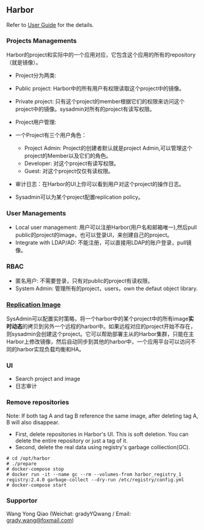## Harbor
Refer to [User Guide](https://github.com/vmware/harbor/blob/master/docs/user_guide.md) for the details.

### Projects Managements
Harbor的project和实际中的一个应用对应，它包含这个应用的所有的repository（就是镜像）。

- Project分为两类:
 - Public project: Harbor中的所有用户有权限读取这个project中的镜像。
 - Private project: 只有这个project的member根据它们的权限来访问这个project中的镜像。sysadmin对所有的project有读写权限。

- Project用户管理:
 - 一个Project有三个用户角色：
   - Project Admin: Project的创建者默认就是project Admin,可以管理这个project的Member以及它们的角色。
   - Developer: 对这个project有读写权限。
   - Guest: 对这个project仅仅有读权限。

- 审计日志：在Harbor的UI上你可以看到用户对这个project的操作日志。

- Sysadmin可以为某个project配置replication policy。

### User Managements
- Local user management: 用户可以注册Harbor(用户名和邮箱唯一),然后pull public的project的image，也可以登录UI，来创建自己的project。
- Integrate with LDAP/AD: 不能注册，可以直接用LDAP的账户登录，pull镜像。

### RBAC
- 匿名用户: 不需要登录，只有对public的project有读权限。
- System Admin: 管理所有的project，users，own the defaut object library.

### [Replication Image](http://www.toutiao.com/i6314751010367603202/)
SysAdmin可以配置实时策略，将一个harbor中的某个project中的所有image**实时动态**的拷贝到另外一个远程的harbor中。如果远程对应的project开始不存在，则sysadmin会创建这个project。它可以帮助部署主从的Harbor集群，只能在主Harbor上修改镜像，然后自动同步到其他的harbor中，一个应用平台可以访问不同的harbor实现负载均衡和HA。

### UI
- Search project and image
- 日志审计

### Remove repositories
Note: If both tag A and tag B reference the same image, after deleting tag A, B will also disappear.

- First, delete repositories in Harbor's UI. This is soft deletion. You can delete the entire repository or just a tag of it.
- Second, delete the real data using registry's garbage colliection(GC).
```
# cd /opt/harbor
# ./prepare
# docker-compose stop
# docker run -it --name gc --rm --volumes-from harbor_registry_1 registry:2.4.0 garbage-collect --dry-run /etc/registry/config.yml
# docker-compose start
```

### Supportor
Wang Yong Qiao (Weichat: gradyYQwang / Email: grady.wang@foxmail.com)

